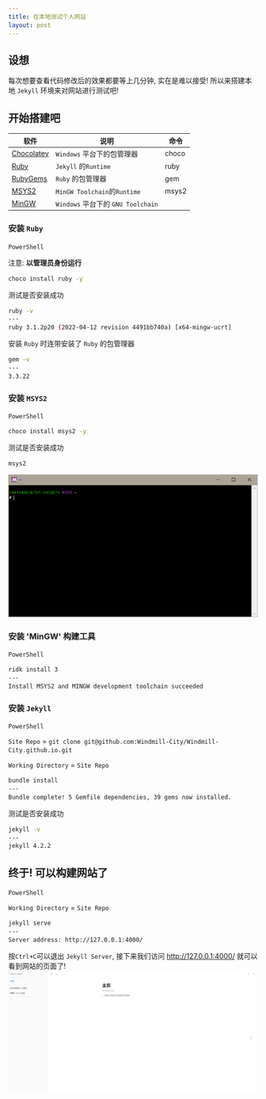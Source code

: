 ```yaml
---
title: 在本地测试个人网站
layout: post
---
```


## 设想

每次想要查看代码修改后的效果都要等上几分钟, 实在是难以接受!
所以来搭建本地 `Jekyll` 环境来对网站进行测试吧!

## 开始搭建吧

|软件|说明|命令|
|---|---|---|
|[Chocolatey](https://community.chocolatey.org/)|`Windows` 平台下的包管理器|choco|
|[Ruby](https://www.ruby-lang.org/)|`Jekyll` 的`Runtime`|ruby|
|[RubyGems](https://rubygems.org/)|`Ruby` 的包管理器|gem|
|[MSYS2](https://www.msys2.org/)|`MinGW Toolchain`的`Runtime`|msys2|
|[MinGW](https://osdn.net/projects/mingw/)|`Windows` 平台下的 `GNU Toolchain`||

### 安装 `Ruby`

`PowerShell`

注意: **以管理员身份运行**

```sh
choco install ruby -y
```

测试是否安装成功

```sh
ruby -v
---
ruby 3.1.2p20 (2022-04-12 revision 4491bb740a) [x64-mingw-ucrt]
```

安装 `Ruby` 时连带安装了 `Ruby` 的包管理器

```sh
gem -v
---
3.3.22
```

### 安装 `MSYS2`

`PowerShell`

```sh
choco install msys2 -y
```

测试是否安装成功

```sh
msys2
```

![Msys2-Shell](/assets/Msys2-Shell.png)

### 安装 'MinGW' 构建工具

`PowerShell`

```sh
ridk install 3
---
Install MSYS2 and MINGW development toolchain succeeded
```

### 安装 `Jekyll`

`PowerShell`

`Site Repo` = `git clone git@github.com:Windmill-City/Windmill-City.github.io.git`

`Working Directory` = `Site Repo`

```sh
bundle install
---
Bundle complete! 5 Gemfile dependencies, 39 gems now installed.
```

测试是否安装成功

```sh
jekyll -v
---
jekyll 4.2.2
```

## 终于! 可以构建网站了

`PowerShell`

`Working Directory` = `Site Repo`

```sh
jekyll serve
---
Server address: http://127.0.0.1:4000/
```

按`Ctrl+C`可以退出 `Jekyll Server`, 接下来我们访问 <http://127.0.0.1:4000/> 就可以看到网站的页面了!
![LocalPage](/assets/LocalPage.png)
